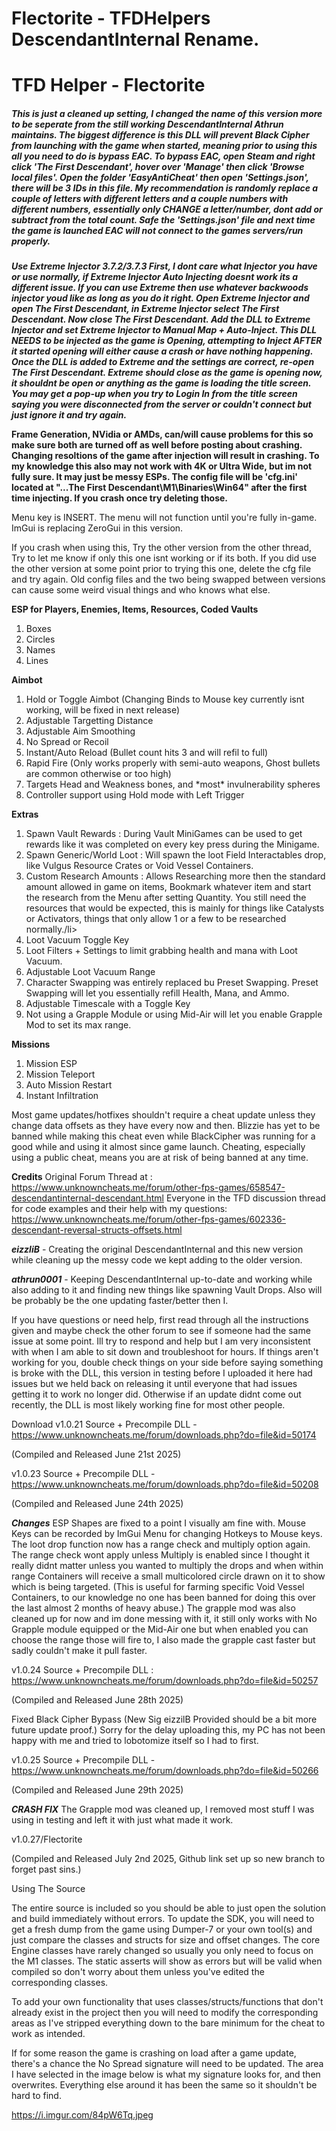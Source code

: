 # Flectorite - TFDHelpers DescendantInternal Rename.
<h1>TFD Helper - Flectorite</h1>

<h5>This is just a cleaned up setting, I changed the name of this version more to be seperate from the still working DescendantInternal Athrun maintains.
The biggest difference is this DLL will prevent Black Cipher from launching with the game when started, meaning prior to using this all you need to do is bypass EAC.
To bypass EAC, open Steam and right click 'The First Descendant', hover over 'Manage' then click 'Browse local files'. Open the folder 'EasyAntiCheat' then open 'Settings.json', there will be 3 IDs in this file. My recommendation is randomly replace a couple of letters with different letters and a couple numbers with different numbers, essentially only CHANGE a letter/number, dont add or subtract from the total count. Safe the 'Settings.json' file and next time the game is launched EAC will not connect to the games servers/run properly.</h5>

***Use Extreme Injector 3.7.2/3.7.3 First, I dont care what Injector you have or use normally, if Extreme Injector Auto Injecting doesnt work its a different issue. If you can use Extreme then use whatever backwoods injector youd like as long as you do it right.
Open Extreme Injector and open The First Descendant, in Extreme Injector select The First Descendant. Now close The First Descendant. Add the DLL to Extreme Injector and set Extreme Injector to Manual Map + Auto-Inject. This DLL NEEDS to be injected as the game is Opening, attempting to Inject AFTER it started opening will either cause a crash or have nothing happening. Once the DLL is added to Extreme and the settings are correct, re-open The First Descendant. Extreme should close as the game is opening now, it shouldnt be open or anything as the game is loading the title screen. You may get a pop-up when you try to Login In from the title screen saying you were disconnected from the server or couldn't connect but just ignore it and try again.***



**Frame Generation, NVidia or AMDs, can/will cause problems for this so make sure both are turned off as well before posting about crashing.
Changing resoltions of the game after injection will result in crashing.
To my knowledge this also may not work with 4K or Ultra Wide, but im not fully sure. It may just be messy ESPs.
The config file will be 'cfg.ini' located at "...The First Descendant\M1\Binaries\Win64" after the first time injecting. If you crash once try deleting those.**



Menu key is INSERT.
The menu will not function until you're fully in-game.
ImGui is replacing ZeroGui in this version.

If you crash when using this, Try the other version from the other thread, Try to let me know if only this one isnt working or if its both. If you did use the other version at some point prior to trying this one, delete the cfg file and try again. Old config files and the two being swapped between versions can cause some weird visual things and who knows what else.

**ESP for Players, Enemies, Items, Resources, Coded Vaults**
<ol>
  <li>Boxes</li>
  <li>Circles</li>
  <li>Names</li>
  <li>Lines</li>
</ol>

**Aimbot**
<ol>
  <li>Hold or Toggle Aimbot (Changing Binds to Mouse key currently isnt working, will be fixed in next release)</li>
  <li>Adjustable Targetting Distance</li>
  <li>Adjustable Aim Smoothing</li>
  <li>No Spread or Recoil</li>
  <li>Instant/Auto Reload (Bullet count hits 3 and will refil to full)</li>
  <li>Rapid Fire (Only works properly with semi-auto weapons, Ghost bullets are common otherwise or too high)</li>
  <li>Targets Head and Weakness bones, and *most* invulnerability spheres</li>
  <li>Controller support using Hold mode with Left Trigger</li>
</ol>

**Extras**
<ol>
  <li>Spawn Vault Rewards : During Vault MiniGames can be used to get rewards like it was completed on every key press during the Minigame.</li>
  <li>Spawn Generic/World Loot : Will spawn the loot Field Interactables drop, like Vulgus Resource Crates or Void Vessel Containers.</li>
  <li>Custom Research Amounts : Allows Researching more then the standard amount allowed in game on items, Bookmark whatever item and start the research from the Menu after setting Quantity. You still need the resources that would be expected, this is mainly for   things like Catalysts or Activators, things that only allow 1 or a few to be researched normally./li>
  <li>Loot Vacuum Toggle Key</li>
  <li>Loot Filters + Settings to limit grabbing health and mana with Loot Vacuum.</li>
  <li>Adjustable Loot Vacuum Range</li>
  <li>Character Swapping was entirely replaced bu Preset Swapping. Preset Swapping will let you essentially refill Health, Mana, and Ammo.</li>
  <li>Adjustable Timescale with a Toggle Key</li>
  <li>Not using a Grapple Module or using Mid-Air will let you enable Grapple Mod to set its max range.</li>
</ol>

**Missions**
<ol>
<li>Mission ESP</li>
<li>Mission Teleport</li>
<li>Auto Mission Restart</li>
<li>Instant Infiltration</li>
</ol>

Most game updates/hotfixes shouldn't require a cheat update unless they change data offsets as they have every now and then. Blizzie has yet to be banned while making this cheat even while BlackCipher was running for a good while and using it almost since game launch. Cheating, especially using a public cheat, means you are at risk of being banned at any time.

**Credits**
Original Forum Thread at : https://www.unknowncheats.me/forum/other-fps-games/658547-descendantinternal-descendant.html
Everyone in the TFD discussion thread for code examples and their help with my questions: https://www.unknowncheats.me/forum/other-fps-games/602336-descendant-reversal-structs-offsets.html

***eizzliB*** - Creating the original DescendantInternal and this new version while cleaning up the messy code we kept adding to the older version.

***athrun0001*** - Keeping DescendantInternal up-to-date and working while also adding to it and finding new things like spawning Vault Drops. Also will be probably be the one updating faster/better then I.


If you have questions or need help, first read through all the instructions given and maybe check the other forum to see if someone had the same issue at some point. Ill try to respond and help but I am very inconsistent with when I am able to sit down and troubleshoot for hours.
If things aren't working for you, double check things on your side before saying something is broke with the DLL, this version in testing before I uploaded it here had issues but we held back on releasing it until everyone that had issues getting it to work no longer did. Otherwise if an update didnt come out recently, the DLL is most likely working fine for most other people.


Download
v1.0.21
Source + Precompile DLL - https://www.unknowncheats.me/forum/downloads.php?do=file&id=50174

(Compiled and Released June 21st 2025)


v1.0.23
Source + Precompile DLL - https://www.unknowncheats.me/forum/downloads.php?do=file&id=50208

(Compiled and Released June 24th 2025)

***Changes***
ESP Shapes are fixed to a point I visually am fine with. 
Mouse Keys can be recorded by ImGui Menu for changing Hotkeys to Mouse keys.
The loot drop function now has a range check and multiply option again. 
The range check wont apply unless Multiply is enabled since I thought it really didnt matter unless you wanted to multiply the drops and when within range Containers will receive a small multicolored circle drawn on it to show which is being targeted. (This is useful for farming specific Void Vessel Containers, to our knowledge no one has been banned for doing this over the last almost 2 months of heavy abuse.)
The grapple mod was also cleaned up for now and im done messing with it, it still only works with No Grapple module equipped or the Mid-Air one but when enabled you can choose the range those will fire to, I also made the grapple cast faster but sadly couldn't make it pull faster.

v1.0.24
Source + Precompile DLL : https://www.unknowncheats.me/forum/downloads.php?do=file&id=50257

(Compiled and Released June 28th 2025)

Fixed Black Cipher Bypass (New Sig eizzilB Provided should be a bit more future update proof.)
Sorry for the delay uploading this, my PC has not been happy with me and tried to lobotomize itself so I had to first.

v1.0.25
Source + Precompile DLL - https://www.unknowncheats.me/forum/downloads.php?do=file&id=50266

(Compiled and Released June 29th 2025)

***CRASH FIX***
The Grapple mod was cleaned up, I removed most stuff I was using in testing and left it with just what made it work.

v1.0.27/Flectorite

(Compiled and Released July 2nd 2025, Github link set up so new branch to forget past sins.)


Using The Source

The entire source is included so you should be able to just open the solution and build immediately without errors.
To update the SDK, you will need to get a fresh dump from the game using Dumper-7 or your own tool(s) and just compare the classes and structs for size and offset changes. The core Engine classes have rarely changed so usually you only need to focus on the M1 classes.
The static asserts will show as errors but will be valid when compiled so don't worry about them unless you've edited the corresponding classes.

To add your own functionality that uses classes/structs/functions that don't already exist in the project then you will need to modify the corresponding areas as I've stripped everything down to the bare minimum for the cheat to work as intended.

If for some reason the game is crashing on load after a game update, there's a chance the No Spread signature will need to be updated. The area I have selected in the image below is what my signature looks for, and then overwrites. Everything else around it has been the same so it shouldn't be hard to find.

https://i.imgur.com/84pW6Tq.jpeg
